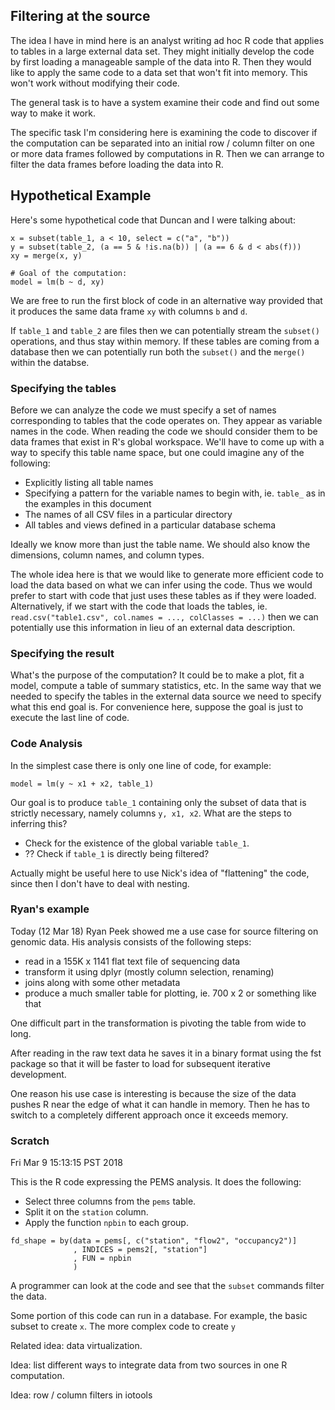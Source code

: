 ## Filtering at the source

The idea I have in mind here is an analyst writing ad hoc R code that
applies to tables in a large external data set. They might initially
develop the code by first loading a manageable sample of the data into R.
Then they would like to apply the same code to a data set that won't fit
into memory. This won't work without modifying their code.

The general task is to have a system examine their code and find out some
way to make it work.

The specific task I'm considering here is examining the code to discover if
the computation can be separated into an initial row / column filter on one
or more data frames followed by computations in R. Then we can arrange to
filter the data frames before loading the data into R.


## Hypothetical Example

Here's some hypothetical code that Duncan and I were talking about:

```{R}
x = subset(table_1, a < 10, select = c("a", "b"))
y = subset(table_2, (a == 5 & !is.na(b)) | (a == 6 & d < abs(f)))
xy = merge(x, y)

# Goal of the computation:
model = lm(b ~ d, xy)
```

We are free to run the first block of code in an alternative way provided
that it produces the same data frame `xy` with columns `b` and `d`.

If `table_1` and `table_2` are files then we can potentially stream the
`subset()` operations, and thus stay within memory. If these tables are
coming from a database then we can potentially run both the `subset()` and
the `merge()` within the databse.


### Specifying the tables

Before we can analyze the code we must specify a set of names corresponding
to tables that the code operates on. They appear as variable names in the
code. When reading the code we should consider them to be data frames that
exist in R's global workspace. We'll have to come up with a way to specify
this table name space, but one could imagine any of the
following:

- Explicitly listing all table names
- Specifying a pattern for the variable names to begin with, ie. `table_`
  as in the examples in this document
- The names of all CSV files in a particular directory
- All tables and views defined in a particular database schema

Ideally we know more than just the table name. We should also know the
dimensions, column names, and column types. 

The whole idea here is that we would like to generate more efficient code
to load the data based on what we can infer using the code. Thus we would
prefer to start with code that just uses these tables as if they were
loaded. Alternatively, if we start with the code that loads the tables, ie.
`read.csv("table1.csv", col.names = ..., colClasses = ...)` then we can
potentially use this information in lieu of an external data description.


### Specifying the result

What's the purpose of the computation? It could be to make a plot, fit a
model, compute a table of summary statistics, etc. In the same way that we
needed to specify the tables in the external data source we need to specify
what this end goal is. For convenience here, suppose the goal is just to
execute the last line of code.


### Code Analysis

In the simplest case there is only one line of code, for example:

```{R}
model = lm(y ~ x1 + x2, table_1)
```

Our goal is to produce `table_1` containing only the subset of data that is
strictly necessary, namely columns `y, x1, x2`. What are the steps to
inferring this?

- Check for the existence of the global variable `table_1`.
- ?? Check if `table_1` is directly being filtered?

Actually might be useful here to use Nick's idea of "flattening" the code,
since then I don't have to deal with nesting.


### Ryan's example

Today (12 Mar 18) Ryan Peek showed me a use case for source filtering
on genomic data. His analysis consists of the following steps:

- read in a 155K x 1141 flat text file of sequencing data
- transform it using dplyr (mostly column selection, renaming)
- joins along with some other metadata
- produce a much smaller table for plotting, ie. 700 x 2 or something like
  that

One difficult part in the transformation is pivoting the table from wide to
long.

After reading in the raw text data he saves it in a binary format using the
fst package so that it will be faster to load for subsequent iterative
development.

One reason his use case is interesting is because the size of the data
pushes R near the edge of what it can handle in memory. Then he has to
switch to a completely different approach once it exceeds memory.



### Scratch

Fri Mar  9 15:13:15 PST 2018

This is the R code expressing the PEMS analysis. It does the following:

- Select three columns from the `pems` table.
- Split it on the `station` column.
- Apply the function `npbin` to each group.

```{R}
fd_shape = by(data = pems[, c("station", "flow2", "occupancy2")]
              , INDICES = pems2[, "station"]
              , FUN = npbin
              )
```

A programmer can look at the code and see that 
the `subset` commands filter the data. 

Some portion of this code can run in a database. For example, the basic
subset to create `x`. The more complex code to create `y` 

Related idea: data virtualization.

Idea: list different ways to integrate data from two sources in one R computation.

Idea: row / column filters in iotools


